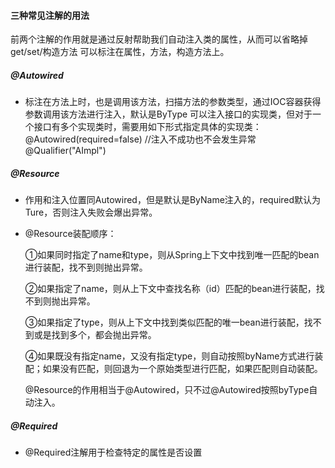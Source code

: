 #### 三种常见注解的用法
前两个注解的作用就是通过反射帮助我们自动注入类的属性，从而可以省略掉get/set/构造方法
可以标注在属性，方法，构造方法上。
##### @Autowired
- 标注在方法上时，也是调用该方法，扫描方法的参数类型，通过IOC容器获得参数调用该方法进行注入，默认是ByType
可以注入接口的实现类，但对于一个接口有多个实现类时，需要用如下形式指定具体的实现类：
@Autowired(required=false) //注入不成功也不会发生异常
@Qualifier("AImpl")
##### @Resource
- 作用和注入位置同Autowired，但是默认是ByName注入的，required默认为Ture，否则注入失败会爆出异常。
- @Resource装配顺序：
  
  ①如果同时指定了name和type，则从Spring上下文中找到唯一匹配的bean进行装配，找不到则抛出异常。
  
  ②如果指定了name，则从上下文中查找名称（id）匹配的bean进行装配，找不到则抛出异常。
  
  ③如果指定了type，则从上下文中找到类似匹配的唯一bean进行装配，找不到或是找到多个，都会抛出异常。
  
  ④如果既没有指定name，又没有指定type，则自动按照byName方式进行装配；如果没有匹配，则回退为一个原始类型进行匹配，如果匹配则自动装配。
  
  @Resource的作用相当于@Autowired，只不过@Autowired按照byType自动注入。
##### @Required
- @Required注解用于检查特定的属性是否设置